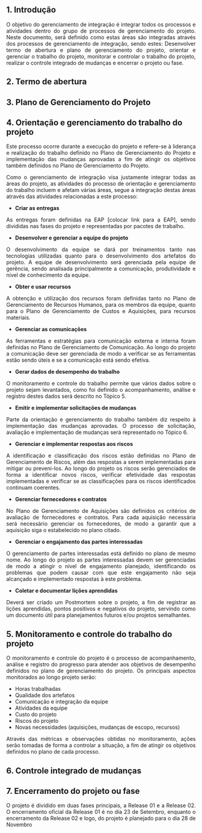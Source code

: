 ## 1. Introdução

<p align="justify">O objetivo do gerenciamento de integração é integrar todos os processos e atividades dentro do grupo de processos de gerenciamento do projeto. Neste documento, será definido como estas áreas são integradas através dos processos de gerenciamento de integração, sendo estes: Desenvolver termo de abertura e plano de gerenciamento do projeto, orientar e gerenciar o trabalho do projeto, monitorar e controlar o trabalho do projeto, realizar o controle integrado de mudanças e encerrar o projeto ou fase.</p>

## 2. Termo de abertura

<p align="justify"></p>

## 3. Plano de Gerenciamento do Projeto

<p align="justify"></p>

## 4. Orientação e gerenciamento do trabalho do projeto

<p align="justify">Este processo ocorre durante a execução do projeto e refere-se à liderança e realização do trabalho definido no Plano de Gerenciamento do Projeto e implementação das mudanças aprovadas a fim de atingir os objetivos também definidos no Plano de Gerenciamento do Projeto.</p>

<p align="justify">Como o gerenciamento de integração visa justamente integrar todas as áreas do projeto, as atividades do processo de orientação e gerenciamento do trabalho incluem e afetam várias áreas, segue a integração destas áreas através das atividades relacionadas a este processo:</p>

   * **Criar as entregas**

<p align="justify">As entregas foram definidas na EAP [colocar link para a EAP], sendo divididas nas fases do projeto e representadas por pacotes de trabalho.</p>

   * **Desenvolver e gerenciar a equipe do projeto**

<p align="justify">O desenvolvimento da equipe se dará por treinamentos tanto nas tecnologias utilizadas quanto para o desenvolvimento dos artefatos do projeto. A equipe de desenvolvimento será gerenciada pela equipe de gerência, sendo analisada principalmente a comunicação, produtividade e nível de conhecimento da equipe.</p>

   * **Obter e usar recursos**

<p align="justify">A obtenção e utilização dos recursos foram definidas tanto no Plano de Gerenciamento de Recursos Humanos, para os membros da equipe, quanto para o Plano de Gerenciamento de Custos e Aquisições, para recursos materiais.</p>

   * **Gerenciar as comunicações**

<p align="justify">As ferramentas e estratégias para comunicação externa e interna foram definidas no Plano de Gerenciamento de Comunicação. Ao longo do projeto a comunicação deve ser gerenciada de modo a verificar se as ferramentas estão sendo úteis e se a comunicação está sendo efetiva.</p>

   * **Gerar dados de desempenho do trabalho**

<p align="justify">O monitoramento e controle do trabalho permite que vários dados sobre o projeto sejam levantados, como foi definido o acompanhamento, análise e registro destes dados será descrito no Tópico 5.</p>

   * **Emitir e implementar solicitações de mudanças**

<p align="justify">Parte da orientação e gerenciamento do trabalho também diz respeito à implementação das mudanças aprovadas. O processo de solicitação, avaliação e implementação de mudanças será representado no Tópico 6.</p>

   * **Gerenciar e implementar respostas aos riscos**

<p align="justify">A identificação e classificação dos riscos estão definidas no Plano de Gerenciamento de Riscos, além das respostas a serem implementadas para mitigar ou preveni-los. Ao longo do projeto os riscos serão gerenciados de forma a identificar novos riscos, verificar efetividade das respostas implementadas e verificar se as classificações para os riscos identificados continuam coerentes.</p>

   * **Gerenciar fornecedores e contratos**

<p align="justify">No Plano de Gerenciamento de Aquisições são definidos os critérios de avaliação de fornecedores e contratos. Para cada aquisição necessária será necessário gerenciar os fornecedores, de modo a garantir que a aquisição siga o estabelecido no plano citado.</p>

   * **Gerenciar o engajamento das partes interessadas**

<p align="justify">O gerenciamento de partes interessadas está definido no plano de mesmo nome. Ao longo do projeto as partes interessadas devem ser gerenciadas de modo a atingir o nível de engajamento planejado, identificando os problemas que podem causar com que este engajamento não seja alcançado e implementado respostas à este problema.</p>

   * **Coletar e documentar lições aprendidas**

<p align="justify">Deverá ser criado um Postmortem sobre o projeto, a fim de registrar as lições aprendidas, pontos positivos e negativos do projeto, servindo como um documento útil para planejamentos futuros e/ou projetos semalhantes.</p>

## 5. Monitoramento e controle do trabalho do projeto

<p align="justify">O monitoramento e controle do projeto é o processo de acompanhamento, análise e registro do
progresso para atender aos objetivos de desempenho definidos no plano de gerenciamento do projeto. Os principais aspectos monitorados ao longo projeto serão:</p>

* Horas trabalhadas
* Qualidade dos artefatos  
* Comunicação e integração da equipe 
* Atividades da equipe
* Custo do projeto
* Riscos do projeto
* Novas necessidades (aquisições, mudanças de escopo, recursos)

<p align="justify">Através das métricas e observações obtidas no monitoramento, ações serão tomadas de forma a controlar a situação, a fim de atingir os objetivos definidos no plano de cada processo.</p>

## 6. Controle integrado de mudanças

<p align="justify"></p>

## 7. Encerramento do projeto ou fase

<p align="justify">O projeto é dividido em duas fases principais, a Release 01 e a Release 02. O encerramento oficial da Release 01 é no dia 23 de Setembro, enquanto o encerramento da Release 02 e logo, do projeto é planejado para o dia 28 de Novembro</p>
